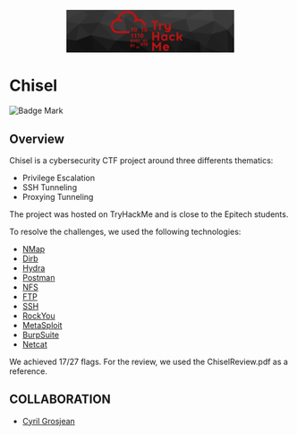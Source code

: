 <p align="center"><img src="../../../images/chisel.png" style="max-width: 300px" alt="Chisel"></p>

# Chisel

![Badge Mark](https://img.shields.io/badge/Module%20Mark-B-%2372FA08.svg?&style=for-the-badge&logoColor=black)

## Overview

Chisel is a cybersecurity CTF project around three differents thematics:
- Privilege Escalation
- SSH Tunneling
- Proxying Tunneling

The project was hosted on TryHackMe and is close to the Epitech students.

To resolve the challenges, we used the following technologies:
- [NMap](https://nmap.org/)
- [Dirb](https://archstrike.org/wiki/tutorials/dirb)
- [Hydra](https://en.wikipedia.org/wiki/Hydra_(software))
- [Postman](https://www.getpostman.com/)
- [NFS](https://wiki.archlinux.org/title/NFS)
- [FTP](https://en.wikipedia.org/wiki/File_Transfer_Protocol)
- [SSH](https://en.wikipedia.org/wiki/Secure_Shell)
- [RockYou](https://www.cosmodiumcs.com/post/the-story-of-rockyou)
- [MetaSploit](https://www.metasploit.com/)
- [BurpSuite](https://portswigger.net/burp/)
- [Netcat](https://en.wikipedia.org/wiki/Netcat)

We achieved 17/27 flags. For the review, we used the ChiselReview.pdf as a reference.

## COLLABORATION

- [Cyril Grosjean](https://github.com/CyrilGrosjean)
